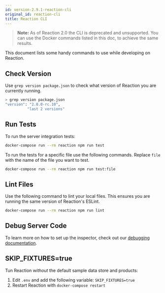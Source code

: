 ```yaml
---
id: version-2.9.1-reaction-cli
original_id: reaction-cli
title: Reaction CLI
---
```


> **Note:** As of Reaction 2.0 the CLI is deprecated and unsupported. You can use the Docker commands listed in this doc, to achieve the same results.

This document lists some handy commands to use while developing on Reaction.

## Check Version

Use `grep version package.json` to check what version of Reaction you are currently running.

```sh
> grep version package.json
"version": "2.0.0-rc.10",
          "last 2 versions"
```

## Run Tests

To run the server integration tests:

```sh
docker-compose run --rm reaction npm run test
```

To run the tests for a specific file use the following commands. Replace `file` with the name of the file you want to test.

```sh
docker-compose run --rm reaction npm run test:file
```

## Lint Files

Use the following command to lint your local files. This ensures you are running the same version of Reaction's ESLint.

```sh
docker-compose run --rm reaction npm run lint
```

## Debug Server Code

To learn more on how to set up the inspector, check out our [debugging documentation](testing-debugging-server-code.md).

## SKIP_FIXTURES=true

Tun Reaction _without_ the default sample data store and products:
1. Edit `.env` and add the following variable: `SKIP_FIXTURES=true`
2. Restart Reaction with `docker-compose restart`

